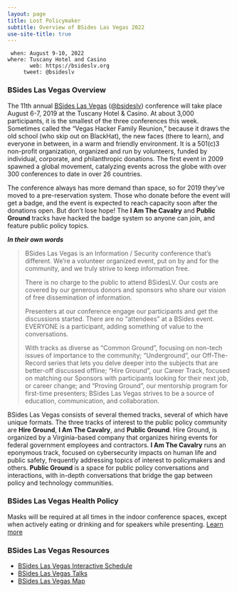 ```yaml
---
layout: page
title: Lost Policymaker
subtitle: Overview of BSides Las Vegas 2022
use-site-title: true
---
```


```
 when: August 9-10, 2022
where: Tuscany Hotel and Casino
       web: https://bsideslv.org
     tweet: @bsideslv
```

### BSides Las Vegas Overview

The 11th annual [BSides Las Vegas](https://bsideslv.org) ([@bsideslv](https://twitter.com/bsideslv)) conference will take place August 6-7, 2019 at the Tuscany Hotel & Casino. At about 3,000 participants, it is the smallest of the three conferences this week. Sometimes called the “Vegas Hacker Family Reunion,” because it draws the old school (who skip out on BlackHat), the new faces (there to learn), and everyone in between, in a warm and friendly environment. It is a 501(c)3 non-profit organization, organized and run by volunteers, funded by individual, corporate, and philanthropic donations. The first event in 2009 spawned a global movement, catalyzing events across the globe with over 300 conferences to date in over 26 countries.

The conference always has more demand than space, so for 2019 they’ve moved to a pre-reservation system. Those who donate before the event will get a badge, and the event is expected to reach capacity soon after the donations open. But don’t lose hope! The **I Am The Cavalry** and **Public Ground** tracks have hacked the badge system so anyone can join, and feature public policy topics.

***In their own words***
>BSides Las Vegas is an Information / Security conference that’s different. We’re a volunteer organized event, put on by and for the community, and we truly strive to keep information free.
>
>There is no charge to the public to attend BSidesLV. Our costs are covered by our generous donors and sponsors who share our vision of free dissemination of information.
>
>Presenters at our conference engage our participants and get the discussions started. There are no “attendees” at a BSides event. EVERYONE is a participant, adding something of value to the conversations.
>
>With tracks as diverse as “Common Ground”, focusing on non-tech issues of importance to the community; “Underground”, our Off-The-Record series that lets you delve deeper into the subjects that are better-off discussed offline; “Hire Ground”, our Career Track, focused on matching our Sponsors with participants looking for their next job, or career change; and “Proving Ground”, our mentorship program for first-time presenters; BSides Las Vegas strives to be a source of education, communication, and collaboration.

BSides Las Vegas consists of several themed tracks, several of which have unique formats. The three tracks of interest to the public policy community are **Hire Ground**, **I Am The Cavalry**, and **Public Ground**. Hire Ground, is organized by a Virginia-based company that organizes hiring events for federal government employees and contractors. **I Am The Cavalry** runs an eponymous track, focused on cybersecurity impacts on human life and public safety, frequently addressing topics of interest to policymakers and others. **Public Ground** is a space for public policy conversations and interactions, with in-depth conversations that bridge the gap between policy and technology communities.

### BSides Las Vegas Health Policy
Masks will be required at all times in the indoor conference spaces, except when actively eating or drinking and for speakers while presenting. [Learn more](https://bsideslv.org/covid)

### BSides Las Vegas Resources
* [BSides Las Vegas Interactive Schedule](https://bsideslv.org/schedule)
* [BSides Las Vegas Talks](https://www.bsideslv.org/talks)
* [BSides Las Vegas Map](https://bsideslv.org/assets/bsideslv.map.2022.pdf)

